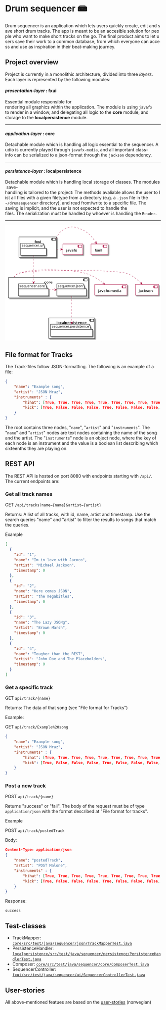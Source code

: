 # Drum sequencer 📾

Drum sequencer is an application which lets users quickly create, edit and save short drum tracks. The app is meant to be an accesible solution for people who want to make short tracks on the go. The final product aims to let users save their work to a common database, from which everyone can access and use as inspiration in their beat-making journey.

## Project overview

Project is currently in a monolithic architecture, divided into three *layers*. Each layer is represented by the following modules:

#### *presentation-layer* : fxui

Essential module responsible for rendering all graphics within the application. The module is using `javafx` to render in a window, and delegating all logic to the **core** module, and storage to the **localpersistence** module.

---

#### *application-layer* : core

Detachable module which is handling all logic essential to the sequencer. Audio is currently played through `javafx-media`, and all important class-info can be serialized to a json-format through the `jackson` dependency.

---

#### *persistence-layer* : localpersistence

Detachable module which is handling local storage of classes. The modules save-handling is tailored to the project: The methods avaliable allows the user to list all files with a given filetype from a directory (e.g. a `.json` file in the `~/drumsequencer` directory), and read from/write to a specific file. The saving is implicit, and the user is not expected to handle the files. The serialization must be handled by whoever is handling the `Reader`.

---

![project overview as a diagram](./../docs/release2/project-overview.png)

## File format for Tracks

The Track-files follow JSON-formatting. The following is an example of a file:

```json
{
    "name": "Example song",
    "artist": "JSON Mraz",
    "instruments" : {
        "hihat": [True, True, True, True, True, True, True, True, True, True, True, True, True, True, True, True],
        "kick": [True, False, False, False, True, False, False, False, True, False, False, False, True, False, False, False]
    }
}
```

The root contains three nodes, "`name`", "`artist`" and "`instruments`". The "`name`" and "`artist`" nodes are text nodes containing the name of the song and the artist. The "`instruments`" node is an object node, where the key of each node is an instrument and the value is a boolean list describing which sixteenths they are playing on.

## REST API

The REST API is hosted on port 8080 with endpoints starting with `/api/`. The current endpoints are:

### Get all track names

GET `/api/tracks?name={name}&artist={artist}`

Returns: A list of all tracks, with id, name, artist and timestamp. Use the search queries "name" and "artist" to filter the results to songs that match the queries.

Example

```json
[
  {
    "id": "1",
    "name": "Im in love with Jacoco",
    "artist": "Michael Jackson",
    "timestamp": 0
  },
  {
    "id": "2",
    "name": "Here comes JSON",
    "artist": "the megabitles",
    "timestamp": 0
  },
  {
    "id": "3",
    "name": "The Lazy JSONg",
    "artist": "Brown Marsh",
    "timestamp": 0
  },
  {
    "id": "4",
    "name": "Tougher than the REST",
    "artist": "John Doe and The Placeholders",
    "timestamp": 0
  }
]
```

### Get a specific track

GET `api/track/{name}`

Returns: The data of that song (see "File format for Tracks")

Example:

GET `api/track/Example%20song`

```json
{
    "name": "Example song",
    "artist": "JSON Mraz",
    "instruments" : {
        "hihat": [True, True, True, True, True, True, True, True, True, True, True, True, True, True, True, True],
        "kick": [True, False, False, False, True, False, False, False, True, False, False, False, True, False, False, False]
    }
}
```

### Post a new track

POST `api/track/{name}`

Returns "success" or "fail". The body of the request must be of type `application/json` with the format described at "File format for tracks". 

Example

POST `api/track/postedTrack`

Body:
```json
Content-Type: application/json
{
    "name": "postedTrack",
    "artist": "POST Malone",
    "instruments" : {
        "hihat": [True, True, True, True, True, True, True, True, True, True, True, True, True, True, True, True],
        "kick": [True, False, False, False, True, False, False, False, True, False, False, False, True, False, False, False]
    }
}
```

Response:

```
success
```



## Test-classes

- TrackMapper: [`core/src/test/java/sequencer/json/TrackMapperTest.java`](./core/src/test/java/sequencer/json/TrackMapperTest.java)
- PersistenceHandler: [`localpersistence/src/test/java/sequencer/persistence/PersistenceHandlerTest.java`](./localpersistence/src/test/java/sequencer/persistence/PersistenceHandlerTest.java)
- Composer: [`core/src/test/java/sequencer/core/ComposerTest.java`](./core/src/test/java/sequencer/core/ComposerTest.java)
- SequencerController: [`fxui/src/test/java/sequencer/ui/SequencerControllerTest.java`](./fxui/src/test/java/sequencer/ui/SequencerControllerTest.java)


## User-stories

All above-mentioned featues are based on the [user-stories](./../brukerhistorier.md) (norwegian)
